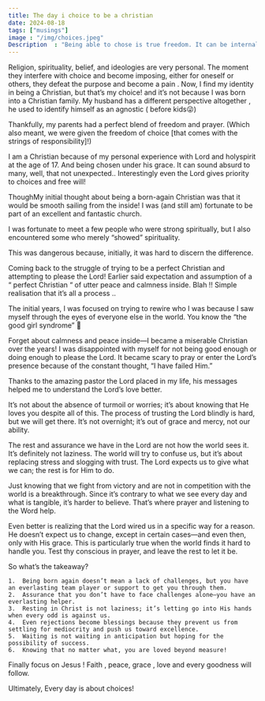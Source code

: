 ```yaml
---
title: The day i choice to be a christian
date: 2024-08-18
tags: ["musings"]
image : "/img/choices.jpeg"
Description  : "Being able to chose is true freedom. It can be internal or external strongholds, \"but take sometime to decide would you still do it if...\" and that includes in our believes as well! "
---
```


Religion, spirituality, belief, and ideologies are very personal. The moment they interfere with choice and become imposing, either for oneself or others, they defeat the purpose and become a pain .
Now, I find my identity in being a Christian, but that’s my choice! and it’s not because I was born into a Christian family. My husband has a different perspective altogether , he used to identify himself as an agnostic ( before kids😜)

Thankfully, my parents had a perfect blend of freedom and prayer. (Which also meant, we were given the freedom of  choice [that comes with the strings of responsibility]!)

I am a Christian because of my personal experience with Lord and holyspirit at the age of 17. And being chosen under his grace. It can sound absurd to many, well, that not unexpected..  Interestingly even the Lord gives priority to choices and free will!

ThoughMy initial thought about being a born-again Christian was that it would be smooth sailing from the inside! I was (and still am) fortunate to be part of an excellent and fantastic church.

I was fortunate to meet a few people who were strong spiritually, but I also encountered some who merely “showed” spirituality.

This was dangerous because, initially, it was hard to discern the difference.

Coming back to the struggle of trying to be a perfect Christian and attempting to please the Lord! Earlier said expectation and assumption of a “ perfect Christian “ of utter peace and calmness inside. Blah !!
Simple realisation that it’s all a process ..

The initial years, I was focused on trying to rewire who I was because I saw myself through the eyes of everyone else in the world. You know the “the good girl syndrome”
🤮

Forget about calmness and peace inside—I became a miserable Christian over the years! I was disappointed with myself for not being good enough or doing enough to please the Lord. It became scary to pray or enter the Lord’s presence because of the constant thought, “I have failed Him.”

Thanks to the amazing pastor the Lord placed in my life, his messages helped me to understand the Lord’s love better.

It’s not about the absence of turmoil or worries; it’s about knowing that He loves you despite all of this. 
The process of trusting the Lord blindly is hard, but we will get there. It’s not overnight; it’s out of grace and mercy, not our ability.

The rest and assurance we have in the Lord are not how the world sees it. It’s definitely not laziness. 
The world will try to confuse us, but it’s about replacing stress and slogging with trust. 
The Lord expects us to give what we can; the rest is for Him to do.

Just knowing that we fight from victory and are not in competition with the world is a breakthrough. 
Since it’s contrary to what we see every day and what is tangible, it’s harder to believe. 
That’s where prayer and listening to the Word help.

Even better is realizing that the Lord wired us in a specific way for a reason. 
He doesn’t expect us to change, except in certain cases—and even then, only with His grace. 
This is particularly true when the world finds it hard to handle you. 
Test thy conscious in prayer, and leave the rest to let it be.

So what’s the takeaway?

	1.	Being born again doesn’t mean a lack of challenges, but you have an everlasting team player or support to get you through them.
	2.	Assurance that you don’t have to face challenges alone—you have an everlasting helper.
	3.	Resting in Christ is not laziness; it’s letting go into His hands when every odd is against us.
	4.	Even rejections become blessings because they prevent us from settling for mediocrity and push us toward excellence.
	5.	Waiting is not waiting in anticipation but hoping for the possibility of success.
	6.	Knowing that no matter what, you are loved beyond measure!

Finally focus on Jesus ! Faith , peace, grace , love and every goodness will follow.

Ultimately, Every day is about choices! 